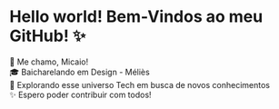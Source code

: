 # Hello world! Bem-Vindos ao meu GitHub! ✨

👀 Me chamo, Micaio!<br>
🎓 Baicharelando em Design - Méliès<br>
🚀 Explorando esse universo Tech em busca de novos conhecimentos<br>
✨ Espero poder contribuir com todos!
